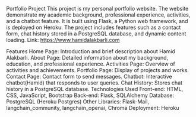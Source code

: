 Portfolio Project
This project is my personal portfolio website. The website demonstrate my academic background, professional experience, activities, and a chatbot feature. It is built using Flask, a Python web framework, and is deployed on Heroku. The project includes features such as a contact form, chat history stored in a PostgreSQL database, and dynamic content loading.
Link: https://www.hamidalakbarli.com

Features
Home Page: Introduction and brief description about Hamid Alakbarli.
About Page: Detailed information about my background, education, and professional experience.
Activities Page: Overview of activities and achievements.
Portfolio Page: Display of projects and works.
Contact Page: Contact form to send messages.
Chatbot: Interactive chatbot(Hamid) that responds to user queries.
Chat History: Stores chat history in a PostgreSQL database.
Technologies Used
Front-end: HTML, CSS, JavaScript, Bootstrap
Back-end: Flask, SQLAlchemy
Database: PostgreSQL (Heroku Postgres)
Other Libraries: Flask-Mail, langchain_community, langchain_openai, Chroma
Deployment: Heroku
